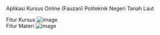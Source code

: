 Aplikasi Kursus Online
(Fauzan)
Politeknik Negeri Tanah Laut

Fitur Kursus
![image](https://github.com/user-attachments/assets/daff0f1b-64e0-4cac-a10a-132cc63a0927)
<br>
Fitur Materi
![image](https://github.com/user-attachments/assets/04b9ac1c-cbf1-4c05-a635-9f34843c6b82)
